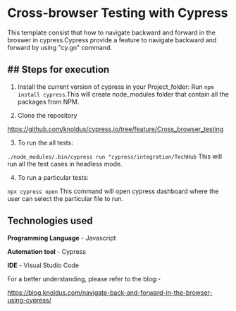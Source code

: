 # Cross-browser Testing with Cypress

This template consist that how to navigate backward and forward in the broswer in cypress.Cypress provide a feature to navigate backward and forward by using "cy.go" command.

## ## Steps for execution

1. Install the current version of cypress in your Project_folder:
Run `npm install cypress`.This will create node_modules folder that contain all the packages from NPM.

2. Clone the repository

https://github.com/knoldus/cypress.io/tree/feature/Cross_browser_testing

3. To run the all tests:

`./node_modules/.bin/cypress run "cypress/integration/TechHub`
This will run all the test cases in headless mode.

4. To run a particular tests:

`npx cypress open`
This command will open cypress dashboard where the user can select the particular file to run.

## Technologies used

**Programming Language** - Javascript

**Automation tool** - Cypress

**IDE** - Visual Studio Code

For a better understanding, please refer to the blog:-

https://blog.knoldus.com/navigate-back-and-forward-in-the-browser-using-cypress/
